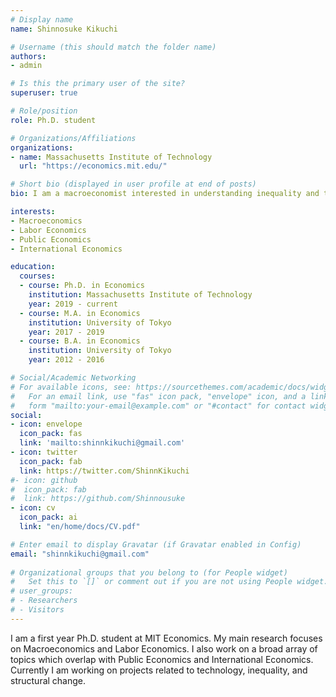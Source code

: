 ```yaml
---
# Display name
name: Shinnosuke Kikuchi

# Username (this should match the folder name)
authors:
- admin

# Is this the primary user of the site?
superuser: true

# Role/position
role: Ph.D. student

# Organizations/Affiliations
organizations:
- name: Massachusetts Institute of Technology
  url: "https://economics.mit.edu/"

# Short bio (displayed in user profile at end of posts)
bio: I am a macroeconomist interested in understanding inequality and technology.

interests:
- Macroeconomics
- Labor Economics
- Public Economics
- International Economics

education:
  courses:
  - course: Ph.D. in Economics
    institution: Massachusetts Institute of Technology
    year: 2019 - current
  - course: M.A. in Economics
    institution: University of Tokyo
    year: 2017 - 2019
  - course: B.A. in Economics
    institution: University of Tokyo
    year: 2012 - 2016

# Social/Academic Networking
# For available icons, see: https://sourcethemes.com/academic/docs/widgets/#icons
#   For an email link, use "fas" icon pack, "envelope" icon, and a link in the
#   form "mailto:your-email@example.com" or "#contact" for contact widget.
social:
- icon: envelope
  icon_pack: fas
  link: 'mailto:shinnkikuchi@gmail.com'
- icon: twitter
  icon_pack: fab
  link: https://twitter.com/ShinnKikuchi
#- icon: github
#  icon_pack: fab
#  link: https://github.com/Shinnousuke
- icon: cv
  icon_pack: ai
  link: "en/home/docs/CV.pdf"

# Enter email to display Gravatar (if Gravatar enabled in Config)
email: "shinnkikuchi@gmail.com"
  
# Organizational groups that you belong to (for People widget)
#   Set this to `[]` or comment out if you are not using People widget.  
# user_groups:
# - Researchers
# - Visitors
---
```


I am a first year Ph.D. student at MIT Economics. My main research focuses on Macroeconomics and Labor Economics. I also work on a broad array of topics which overlap with Public Economics and International Economics. Currently I am working on projects related to technology, inequality, and structural change.